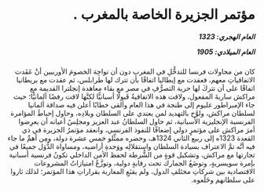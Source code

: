 <h1 dir="rtl">مؤتمر الجزيرة الخاصة بالمغرب .</h1>

<h5 dir="rtl">العام الهجري:  1323

العام الميلادي: 1905

</h5>

<p dir="rtl">كان من محاولات فرنسا للتدخُّلِ في المغرب دون أن تواجِهَ الخصومَ الأوربيين أنْ عَقَدت الاتفاقياتِ معهم، فعقدت مع إيطاليا اتفاقًا بأن تترك لها طرابلس، ثم عقدت مع بريطانيا اتفاقًا على أن تتركَ لها حرية التصرُّفِ في مصر مع بقاء معاهدة إنجلترا القديمة مع مراكش ساريةَ المفعول، ولاقت هذه الاتفاقيةُ قَبولًا أسبانيًّا لكنَّها لاقت رفضًا ألمانيًّا؛ حيث جاء الإمبراطور غليوم إلى طنجة في هذا العام وألقى خطابًا أعلن فيه صداقة ألمانيا لسلطان مراكش، ولوَّح بالتهديد لمن يعتدي على السلطان وبلادِه، وحاول إحباطَ المؤامرة الفرنسية الإنجليزية الأسبانية، ثم حاول السلطانُ عبد العزيز ومجلِسُ أعيانه أن يعرِضوا أمرَ مراكش على مؤتمرٍ دولي إضعافًا للنفوذ الفرنسي، وانعقد مؤتمرُ الجزيرة في ذي القعدة 1323ه إلى ربيع الثاني 1324هـ، وحضره ممثِّلو خمس عشرة دولة، ومِن أهمِّ ما جاء فيه أنَّه تمَّ الاعتراف بسيادة السلطان واستقلالِه ووَحدةِ أراضيه، ومساواة الدُّوَل جميعًا في تجارتها مع مراكش، وتشكيل قوةٍ من الشُّرطة لحفظ الأمن الداخلي تكونُ فرنسية أسبانية بإمرة سويسريةٍ، وتوضَعُ الجمارك تحت رقابةٍ دولية، وتوزَّعُ امتيازاتُ المشروعات الاقتصادية بين شركاتِ مختَلفِ الدول، ولم يقنَعِ المغاربة بقراراتِ هذا المؤتمر؛ لذلك ثاروا على سلطانهم وخَلَعوه.</p></br>
